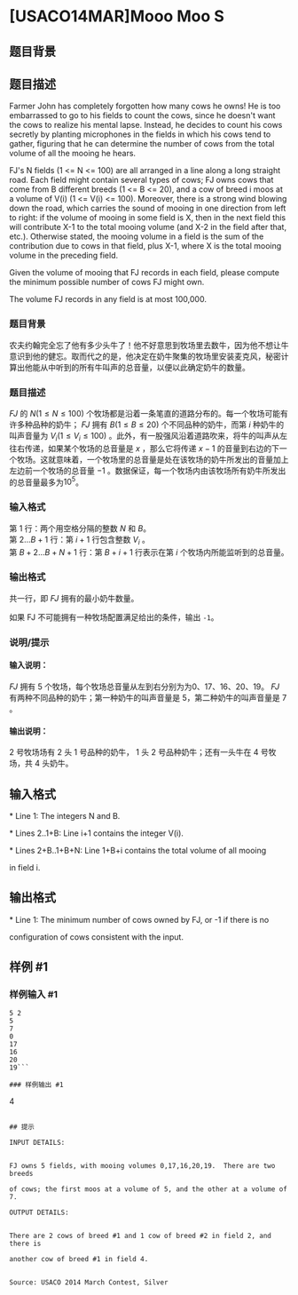 # [USACO14MAR]Mooo Moo S

## 题目背景



## 题目描述

Farmer John has completely forgotten how many cows he owns!  He is too embarrassed to go to his fields to count the cows, since he doesn't want the cows to realize his mental lapse.  Instead, he decides to count his cows secretly by planting microphones in the fields in which his cows tend to gather, figuring that he can determine the number of cows from the total volume of all the mooing he hears.

FJ's N fields (1 <= N <= 100) are all arranged in a line along a long straight road.  Each field might contain several types of cows; FJ owns cows that come from B different breeds (1 <= B <= 20), and a cow of breed i moos at a volume of V(i) (1 <= V(i) <= 100).  Moreover, there is a strong wind blowing down the road, which carries the sound of mooing in one direction from left to right: if the volume of mooing in some field is X, then in the next field this will contribute X-1 to the total mooing volume (and X-2 in the field after that, etc.). Otherwise stated, the mooing volume in a field is the sum of the contribution due to cows in that field, plus X-1, where X is the total mooing volume in the preceding field.

Given the volume of mooing that FJ records in each field, please compute the minimum possible number of cows FJ might own.

The volume FJ records in any field is at most 100,000.

### 题目背景
农夫约翰完全忘了他有多少头牛了！他不好意思到牧场里去数牛，因为他不想让牛意识到他的健忘。取而代之的是，他决定在奶牛聚集的牧场里安装麦克风，秘密计算出他能从中听到的所有牛叫声的总音量，以便以此确定奶牛的数量。
### 题目描述
$FJ$ 的 $N(1\le N\le 100)$ 个牧场都是沿着一条笔直的道路分布的。每一个牧场可能有许多种品种的奶牛； $FJ$ 拥有 $B(1\le B\le 20)$ 个不同品种的奶牛，而第 $i$ 种奶牛的叫声音量为 $V_i(1\le V_i \le 100)$ 。此外，有一股强风沿着道路吹来，将牛的叫声从左往右传递，如果某个牧场的总音量是 $x$ ，那么它将传递 $x-1$ 的音量到右边的下一个牧场。这就意味着，一个牧场里的总音量是处在该牧场的奶牛所发出的音量加上左边前一个牧场的总音量 $-1$ 。数据保证，每一个牧场内由该牧场所有奶牛所发出的总音量最多为$10^5$。
### 输入格式
第 $1$ 行：两个用空格分隔的整数 $N$ 和 $B$。      
第 $2...B+1$ 行：第 $i+1$ 行包含整数 $V_i$ 。        
第 $B+2...B+N+1$ 行：第 $B+i+1$ 行表示在第 $i$ 个牧场内所能监听到的总音量。
### 输出格式
共一行，即 $FJ$ 拥有的最小奶牛数量。

如果 FJ 不可能拥有一种牧场配置满足给出的条件，输出 `-1`。
### 说明/提示
#### 输入说明：
$FJ$ 拥有 $5$ 个牧场，每个牧场总音量从左到右分别为为$0、17、16、20、19$。 $FJ$ 有两种不同品种的奶牛；第一种奶牛的叫声音量是 $5$，第二种奶牛的叫声音量是 $7$ 。
#### 输出说明：
$2$ 号牧场场有  $2$ 头 $1$ 号品种的奶牛， $1$ 头 $2$ 号品种奶牛；还有一头牛在 $4$ 号牧场，共 $4$ 头奶牛。

## 输入格式

\* Line 1: The integers N and B.



\* Lines 2..1+B: Line i+1 contains the integer V(i).

\* Lines 2+B..1+B+N: Line 1+B+i contains the total volume of all mooing

in field i.


## 输出格式

\* Line 1: The minimum number of cows owned by FJ, or -1 if there is no

configuration of cows consistent with the input.


## 样例 #1

### 样例输入 #1
```
5 2
5
7
0
17
16
20
19```

### 样例输出 #1

```
4
```

## 提示

INPUT DETAILS:


FJ owns 5 fields, with mooing volumes 0,17,16,20,19.  There are two breeds

of cows; the first moos at a volume of 5, and the other at a volume of 7.

OUTPUT DETAILS:


There are 2 cows of breed #1 and 1 cow of breed #2 in field 2, and there is

another cow of breed #1 in field 4.


Source: USACO 2014 March Contest, Silver

